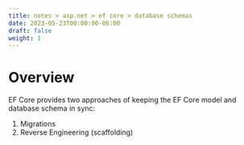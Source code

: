 ```yaml
---
title: notes > asp.net > ef core > database schemas
date: 2023-05-23T00:00:00-06:00
draft: false
weight: 1
---
```


# Overview
EF Core provides two approaches of keeping the EF Core model and database schema in sync:
1. Migrations
2. Reverse Engineering (scaffolding)
